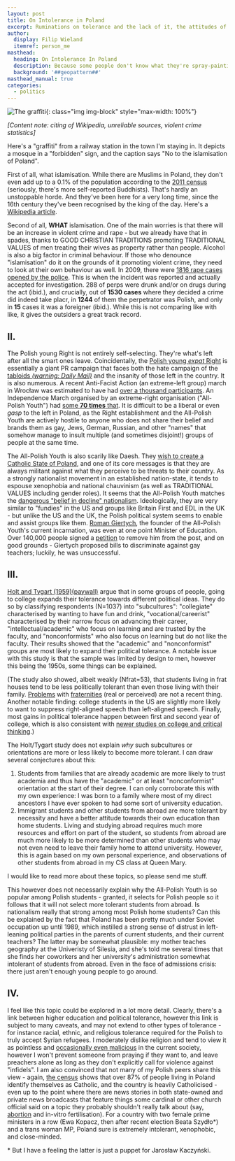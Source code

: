```yaml
---
layout: post
title: On Intolerance in Poland
excerpt: Ruminations on tolerance and the lack of it, the attitudes of Polish youth, and islamophobia. Because some people don't know what they're spray-painting.
author:
  display: Filip Wieland
  itemref: person_me
masthead:
  heading: On Intolerance In Poland
  description: Because some people don't know what they're spray-painting
  background: '##geopattern##'
masthead_manual: true
categories:
  - politics
---
```


![The graffiti](/img/PC250944.jpg){: class="img img-block" style="max-width: 100%"}

*[Content note: citing of Wikipedia, unreliable sources, violent crime statistics]*

Here's a "graffiti" from a railway station in the town I'm staying in. It depicts a mosque in a "forbidden" sign, and the caption says "No to the islamisation of Poland".

First of all, what islamisation. While there are Muslims in Poland, they don't even add up to a 0.1% of the population according to the [2011 census][1] (seriously, there's more self-reported Buddhists). That's hardly an unstoppable horde. And they've been here for a very long time, since the 16th century they've been recognised by the king of the day. Here's a [Wikipedia article][3].

Second of all, **WHAT** islamisation. One of the main worries is that there will be an increase in violent crime and rape - but we already have that in spades, thanks to GOOD CHRISTIAN TRADITIONS promoting TRADITIONAL VALUES of men treating their wives as property rather than people. Alcohol is also a big factor in criminal behaviour. If those who denounce "islamisation" do it on the grounds of it promoting violent crime, they need to look at their own behaviour as well. In 2009, there were [1816 rape cases opened by the police][2]. This is when the incident was reported and actually accepted for investigation. 288 of perps were drunk and/or on drugs during the act (ibid.), and crucially, out of **1530 cases** where they decided a crime did indeed take placr, in **1244** of them the perpetrator was Polish, and only in **15** cases it was a foreigner (ibid.). While this is not comparing like with like, it gives the outsiders a great track record.

## II.

The Polish young Right is not entirely self-selecting. They're what's left after all the smart ones leave. Coincidentally, the [Polish young _expat_ Right][4] is essentially a giant PR campaign that faces both the hate campaign of the [tabloids _(warning: Daily Mail)_][5] and the insanity of those left in the country. It is also numerous. A recent Anti-Facist Action (an extreme-left group) march in Wrocław was estimated to have had [over a thousand participants][6]. An Independence March organised by an extreme-right organisation ("All-Polish Youth") had [some **70 times** that][7]. It is difficult to be a liberal or even *gasp* to the left in Poland, as the Right establishment and the All-Polish Youth are actively hostile to anyone who does not share their belief and brands them as gay, Jews, German, Russian, and other "names" that somehow manage to insult multiple (and sometimes disjoint!) groups of people at the same time.

The All-Polish Youth is also scarily like Daesh. They [wish to create a Catholic State of Poland][8], and one of its core messages is that they are always militant against what they perceive to be threats to their country. As a strongly nationalist movement in an established nation-state, it tends to espouse xenophobia and national chauvinism (as well as TRADITIONAL VALUES including gender roles). It seems that the All-Polish Youth matches the [dangerous "belief in decline" nationalism][9]. Ideologically, they are very similar to "fundies" in the US and groups like Britain First and EDL in the UK - but unlike the US and the UK, the Polish political system seems to enable and assist groups like them. [Roman Giertych][10], the founder of the All-Polish Youth's current incarnation, was even at one point Minister of Education. Over 140,000 people signed a [petition][11] to remove him from the post, and on good grounds - Giertych proposed bills to discriminate against gay teachers; luckily, he was unsuccessful.

## III.

[Holt and Tygart (1959)(paywall)][12] argue that in some groups of people, going to college expands their tolerance towards different political ideas. They do so by classifying respondents (N=1037) into "subcultures": "collegiate" characterised by wanting to have fun and drink, "vocational/careerist" characterised by their narrow focus on advancing their career, "intellectual/academic" who focus on learning and are trusted by the faculty, and "nonconformists" who also focus on learning but do not like the faculty. Their results showed that the "academic" and "nonconformist" groups are most likely to expand their political tolerance. A notable issue with this study is that the sample was limited by design to men, however this being the 1950s, some things can be explained.

(The study also showed, albeit weakly (Nfrat=53), that students living in frat houses tend to be less politically tolerant than even those living with their family. [Problems][13] with [fraternities][14] (real or perceived) are not a recent thing. Another notable finding: college students in the US are slightly more likely to want to suppress right-aligned speech than left-aligned speech. Finally, most gains in political tolerance happen between first and second year of college, which is also consistent with [newer studies on college and critical thinking][15].)

The Holt/Tygart study does not explain _why_ such subcultures or orientations are more or less likely to become more tolerant. I can draw several conjectures about this:

1. Students from families that are already academic are more likely to trust academia and thus have the "academic" or at least "nonconformist" orientation at the start of their degree. I can only corroborate this with my own experience: I was born to a family where most of my direct ancestors I have ever spoken to had some sort of university education.
2. Immigrant students and other students from abroad are more tolerant by necessity and have a better attitude towards their own education than home students. Living and studying abroad requires much more resources and effort on part of the student, so students from abroad are much more likely to be more determined than other students who may not even need to leave their family home to attend university. However, this is again based on my own personal experience, and observations of other students from abroad in my CS class at Queen Mary.

I would like to read more about these topics, so please send me stuff.

This however does not necessarily explain why the All-Polish Youth is so popular among Polish students - granted, it selects for Polish people so it follows that it will not select more tolerant students from abroad. Is nationalism really that strong among most Polish home students? Can this be explained by the fact that Poland has been pretty much under Soviet occupation up until 1989, which instilled a strong sense of distrust in left-leaning political parties in the parents of current students, and their current teachers? The latter may be somewhat plausible: my mother teaches geography at the Univeristy of Silesia, and she's told me several times that she finds her coworkers and her university's administration somewhat intolerant of students from abroad. Even in the face of admissions crisis: there just aren't enough young people to go around.

## IV.

I feel like this topic could be explored in a lot more detail. Clearly, there's a link between higher education and political tolerance, however this link is subject to many caveats, and may not extend to other types of tolerance - for instance racial, ethnic, and religious tolerance required for the Polish to truly accept Syrian refugees. I moderately dislike religion and tend to view it as pointless and [occasionally even malicious][16] in the current society, however I won't prevent someone from praying if they want to, and leave preachers alone as long as they don't explicitly call for violence against "infidels". I am also convinced that not many of my Polish peers share this view - again, [the census][1] shows that over 87% of people living in Poland identify themselves as Catholic, and the country is heavily Catholicised - even up to the point where there are news stories in both state-owned and private news broadcasts that feature things some cardinal or other church official said on a topic they probably shouldn't really talk about (say, [abortion][17] and in-vitro fertilisation). For a country with two female prime ministers in a row (Ewa Kopacz, then after recent election Beata Szydło\*) and a trans woman MP, Poland sure is extremely intolerant, xenophobic, and close-minded.

\* But I have a feeling the latter is just a puppet for Jarosław Kaczyński.


[1]: http://stat.gov.pl/spisy-powszechne/nsp-2011/nsp-2011-wyniki/struktura-narodowo-etniczna-jezykowa-i-wyznaniowa-ludnosci-polski-nsp-2011,22,1.html
[2]: http://www.statystyka.policja.pl/st/informacje/54891,Przestepstwa-zgwalcenia-statystyka-i-rady-prewencyjne.html
[3]: https://en.wikipedia.org/wiki/Lipka_Tatars
[4]: http://patriaefidelis.pl/
[5]: http://www.dailymail.co.uk/news/article-3291567/Polish-heart-doctor-branded-risk-patients-failing-English-language-test-THREE-TIMES-just-five-months.html
[6]: http://wroclaw.wyborcza.pl/wroclaw/1,35771,13605655,Dwa_marsze_we_Wroclawiu__bez_nienawisci_i_wrecz_przeciwnie.html?disableRedirects=true
[7]: http://www.polskieradio.pl/5/3/Artykul/1543440,Obchody-Swieta-Niepodleglosci-Prezydent-zrodlem-patriotyzmu-jego-sila-jest-milosc
[8]: http://mw.org.pl/about/historia-mw/
[9]: http://iwallerstein.com/xenophobia-all-over-the-place/
[10]: https://en.wikipedia.org/wiki/Roman_Giertych
[11]: http://www.bezgiertycha.rp4.pl/
[12]: http://www.jstor.org/stable/1388211
[13]: http://www.theatlantic.com/magazine/archive/2014/03/the-dark-power-of-fraternities/357580/
[14]: http://www.theguardian.com/commentisfree/2014/sep/24/rape-sexual-assault-ban-frats
[15]: http://slatestarcodex.com/2015/11/30/college-and-critical-thinking/
[16]: http://www.cracked.com/blog/why-wwiii-could-be-closer-than-you-think/
[17]: http://wyborcza.pl/1,76842,16364185,Kosciol_chce_listy_szpitali_z_aborcja__Resort_zdrowia_.html
